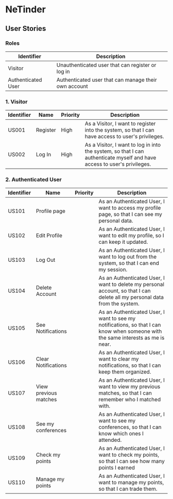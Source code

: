 # NeTinder

## User Stories

### Roles

| **Identifier**     | **Description**                                      |
| ------------------ | ---------------------------------------------------- |
| Visitor            | Unauthenticated user that can register or log in     |
| Authenticated User | Authenticated user that can manage their own account |

### 1. Visitor

| **Identifier** | **Name** | **Priority** | **Description**                                                                                                         |
| -------------- | -------- | ------------ | ----------------------------------------------------------------------------------------------------------------------- |
| US001          | Register | High         | As a Visitor, I want to register into the system, so that I can have access to user's privileges.                       |
| US002          | Log In   | High         | As a Visitor, I want to log in into the system, so that I can authenticate myself and have access to user's privileges. |

### 2. Authenticated User

| **Identifier** | **Name**              | **Priority** | **Description**                                                                                                                  |
| -------------- | --------------------- | ------------ | -------------------------------------------------------------------------------------------------------------------------------- |
| US101          | Profile page          |              | As an Authenticated User, I want to access my profile page, so that I can see my personal data.                                  |
| US102          | Edit Profile          |              | As an Authenticated User, I want to edit my profile, so I can keep it updated.                                                   |
| US103          | Log Out               |              | As an Authenticated User, I want to log out from the system, so that I can end my session.                                       |
| US104          | Delete Account        |              | As an Authenticated User, I want to delete my personal account, so that I can delete all my personal data from the system.       |
| US105          | See Notifications     |              | As an Authenticated User, I want to see my notifications, so that I can know when someone with the same interests as me is near. |
| US106          | Clear Notifications   |              | As an Authenticated User, I want to clear my notifications, so that I can keep them organized.                                   |
| US107          | View previous matches |              | As an Authenticated User, I want to view my previous matches, so that I can remember who I matched with.                         |
| US108          | See my conferences    |              | As an Authenticated User, I want to see my conferences, so that I can know which ones I attended.                                |
| US109          | Check my points       |              | As an Authenticated User, I want to check my points, so that I can see how many points I earned                                  |
| US110          | Manage my points      |              | As an Authenticated User, I want to manage my points, so that I can trade them.                                                  |
